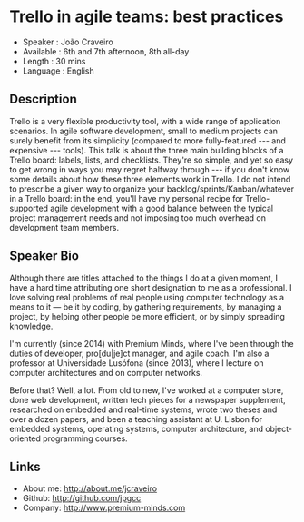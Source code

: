 Trello in agile teams: best practices
=====================================

* Speaker   : João Craveiro
* Available : 6th and 7th afternoon, 8th all-day
* Length    : 30 mins
* Language  : English

Description
-----------

Trello is a very flexible productivity tool, with a wide range of application scenarios. In agile software development, small to medium projects can surely benefit from its simplicity (compared to more fully-featured --- and expensive --- tools). This talk is about the three main building blocks of a Trello board: labels, lists, and checklists. They're so simple, and yet so easy to get wrong in ways you may regret halfway through --- if you don't know some details about how these three elements work in Trello. I do not intend to prescribe a given way to organize your backlog/sprints/Kanban/whatever in a Trello board: in the end, you'll have my personal recipe for Trello-supported agile development with a good balance between the typical project management needs and not imposing too much overhead on development team members.

Speaker Bio
-----------

Although there are titles attached to the things I do at a given moment, I have a hard time attributing one short designation to me as a professional. I love solving real problems of real people using computer technology as a means to it — be it by coding, by gathering requirements, by managing a project, by helping other people be more efficient, or by simply spreading knowledge.

I'm currently (since 2014) with Premium Minds, where I've been through the duties of developer, pro[du|je]ct manager, and agile coach. I'm also a professor at Universidade Lusófona (since 2013), where I lecture on computer architectures and on computer networks.

Before that? Well, a lot. From old to new, I've worked at a computer store, done web development, written tech pieces for a newspaper supplement, researched on embedded and real-time systems, wrote two theses and over a dozen papers, and been a teaching assistant at U. Lisbon for embedded systems, operating systems, computer architecture, and object-oriented programming courses.

Links
-----

* About me: http://about.me/jcraveiro
* Github: http://github.com/jpgcc
* Company: http://www.premium-minds.com
